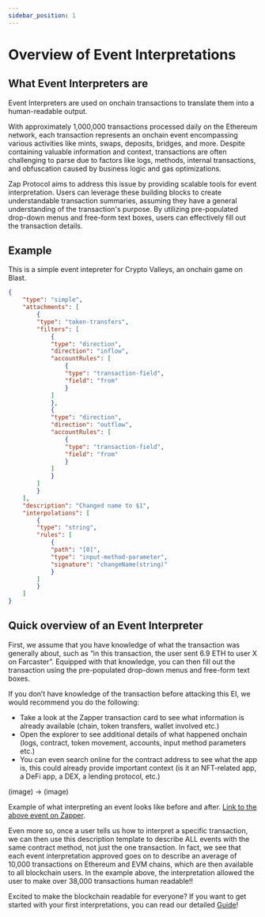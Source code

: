 ```yaml
---
sidebar_position: 1
---
```


# Overview of Event Interpretations

## What Event Interpreters are

Event Interpreters are used on onchain transactions to translate them into a human-readable output.

With approximately 1,000,000 transactions processed daily on the Ethereum network, each transaction represents an onchain event encompassing various activities like mints, swaps, deposits, bridges, and more. Despite containing valuable information and context, transactions are often challenging to parse due to factors like logs, methods, internal transactions, and obfuscation caused by business logic and gas optimizations.

Zap Protocol aims to address this issue by providing scalable tools for event interpretation. Users can leverage these building blocks to create understandable transaction summaries, assuming they have a general understanding of the transaction's purpose. By utilizing pre-populated drop-down menus and free-form text boxes, users can effectively fill out the transaction details.

## Example

This is a simple event intepreter for Crypto Valleys, an onchain game on Blast.

```json
{
    "type": "simple",
    "attachments": [
        {
        "type": "token-transfers",
        "filters": [
            {
            "type": "direction",
            "direction": "inflow",
            "accountRules": [
                {
                "type": "transaction-field",
                "field": "from"
                }
            ]
            },
            {
            "type": "direction",
            "direction": "outflow",
            "accountRules": [
                {
                "type": "transaction-field",
                "field": "from"
                }
            ]
            }
        ]
        }
    ],
    "description": "Changed name to $1",
    "interpolations": [
        {
        "type": "string",
        "rules": [
            {
            "path": "[0]",
            "type": "input-method-parameter",
            "signature": "changeName(string)"
            }
        ]
        }
    ]
}
```

## Quick overview of an Event Interpreter

First, we assume that you have knowledge of what the transaction was generally about, such as “in this transaction, the user sent 6.9 ETH to user X on Farcaster”. Equipped with that knowledge, you can then fill out the transaction using the pre-populated drop-down menus and free-form text boxes.

If you don’t have knowledge of the transaction before attacking this EI, we would recommend you do the following:

- Take a look at the Zapper transaction card to see what information is already available (chain, token transfers, wallet involved etc.)
- Open the explorer to see additional details of what happened onchain (logs, contract, token movement, accounts, input method parameters etc.)
- You can even search online for the contract address to see what the app is, this could already provide important context (is it an NFT-related app, a DeFi app, a DEX, a lending protocol, etc.)

(image) -> (image)

Example of what interpreting an event looks like before and after. [Link to the above event on Zapper](https://zapper.xyz/event/base/0xfacc42536ebc8b37f80406ae52d4a81702d569ba96cd0ffdad986cbd6fa873b0).

Even more so, once a user tells us how to interpret a specific transaction, we can then use this description template to describe ALL events with the same contract method, not just the one transaction. In fact, we see that each event interpretation approved goes on to describe an average of 10,000 transactions on Ethereum and EVM chains, which are then available to all blockchain users. In the example above, the interpretation allowed the user to make over 38,000 transactions human readable!!

Excited to make the blockchain readable for everyone? If you want to get started with your first interpretations, you can read our detailed [Guide](https://protocol-docs-smoky.vercel.app/docs/Interpretation/event-interpretation/guide)!  

